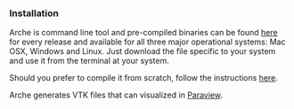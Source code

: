 ### Installation ###

Arche is command line tool and pre-compiled binaries can be found [here](https://github.com/arche-tool/arche/releases) for every release and available for all three major operational systems: Mac OSX, Windows and Linux. Just download the file specific to your system and use it from the terminal at your system. 

Should you prefer to compile it from scratch, follow the instructions [here](https://github.com/arche-tool/arche).

Arche generates VTK files that can visualized in [Paraview](http://www.paraview.org/).
